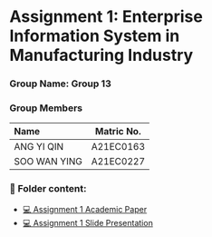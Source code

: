 # Assignment 1: Enterprise Information System in Manufacturing Industry	
### Group Name: Group 13
### Group Members

| Name                                     | Matric No. |
| :---------------------------------------- | :-------------: |
| ANG YI QIN            |A21EC0163     |
| SOO WAN YING              |A21EC0227     |

### 📂 Folder content:
* [💻 Assignment 1 Academic Paper](https://github.com/mikhaiIy/Academic-Paper-EIS-2024/blob/main/Group13/ASSIGNMENT%201_GROUP%2013.pdf)
* [💻 Assignment 1  Slide Presentation](https://github.com/mikhaiIy/Academic-Paper-EIS-2024/blob/main/Group13/ASSIGNMENT%201_GROUP%2013_PRESENTATION%20SLIDE.pdf)


